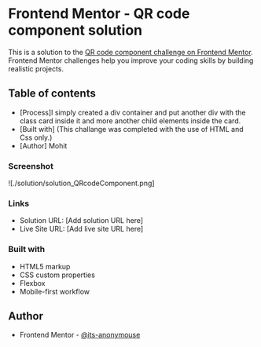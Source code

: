 # Frontend Mentor - QR code component solution

This is a solution to the [QR code component challenge on Frontend Mentor](https://www.frontendmentor.io/challenges/qr-code-component-iux_sIO_H). Frontend Mentor challenges help you improve your coding skills by building realistic projects. 

## Table of contents

- [Process]I simply created a div container and put another div with the class card inside it and more another child elements inside the card.
- [Built with] (This challange was completed with the use of HTML and Css only.)
- [Author] Mohit

### Screenshot

![./solution/solution_QRcodeComponent.png]

### Links

- Solution URL: [Add solution URL here]
- Live Site URL: [Add live site URL here]

### Built with

- HTML5 markup
- CSS custom properties
- Flexbox
- Mobile-first workflow

## Author
- Frontend Mentor - [@its-anonymouse](https://www.frontendmentor.io/profile/its-anonymouse)
